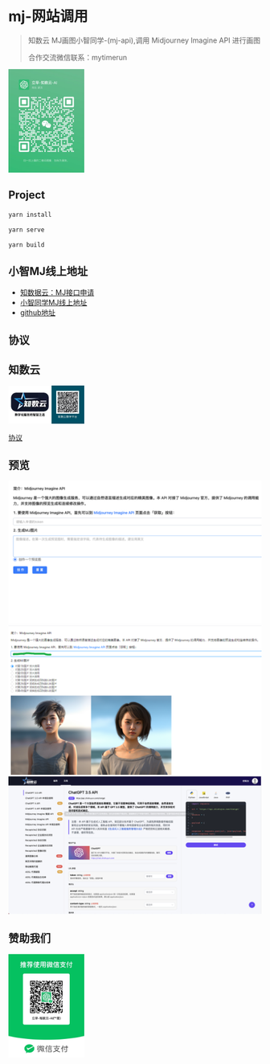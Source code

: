 # mj-网站调用
> 知数云 MJ画图小智同学-(mj-api),调用  Midjourney Imagine API 进行画图
> 
> 合作交流微信联系：mytimerun

<img src="./doc/code2.jpg"   width="30%">

## Project 
```
yarn install
```
```
yarn serve
```
```
yarn build
```
## 小智MJ线上地址
- [知数据云：MJ接口申请](https://auth.zhishuyun.com/auth/login?inviter_id=b01a5684-a3e4-43d6-a7c1-61105ccf9a8c&redirect=https://data.zhishuyun.com)
- [小智同学MJ线上地址](https://mj.lz300.cn/)
- [github地址](https://github.com/hbqjzx/mjxiaozhi)

## 协议

## 知数云
<img src="./doc/myzhishuyun.jpg" width="30%">

[协议](./LICENSE.md)
## 预览
![](./doc/preview0.png)
![](./doc/preview1.png)
![](./doc/preview2.png)

## 赞助我们
<img src="./doc/code.jpg"   width="30%">